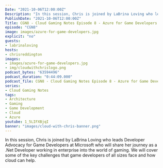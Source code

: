 ```yaml
---
Date: "2021-10-06T12:00:00Z"
Description: "In this session, Chris is joined by LaBrina Loving who leads Developer Advocacy for Game Developers at Microsoft who will share her journey as a .Net Developer working in enterprise into the world of gaming. We will cover some of the key challenges that game developers of all sizes face and how cloud can help."
PublishDate: "2021-10-06T12:00:00Z"
Title: CGN8 - Cloud Gaming Notes Episode 8 - Azure for Game Developers
episode: "CGN8"
image: images/azure-for-game-developers.jpg
explicit: "no"
guests:
- labrinaloving
hosts:
- chrisreddington
images:
- images/azure-for-game-developers.jpg
- img/cloudwithchrislogo.png
podcast_bytes: "63594496"
podcast_duration: "0:44:09.000"
podcast_file: CGN8 - Cloud Gaming Notes Episode 8 - Azure for Game Developers.mp3
series:
- Cloud Gaming Notes
tags:
- Architecture
- Gaming
- Game Development
- Cloud
- Azure
youtube: 1_5LIFXBjqI
banner: "images/cloud-with-chris-banner.png"
---
```

In this session, Chris is joined by LaBrina Loving who leads Developer Advocacy for Game Developers at Microsoft who will share her journey as a .Net Developer working in enterprise into the world of gaming. We will cover some of the key challenges that game developers of all sizes face and how cloud can help.
